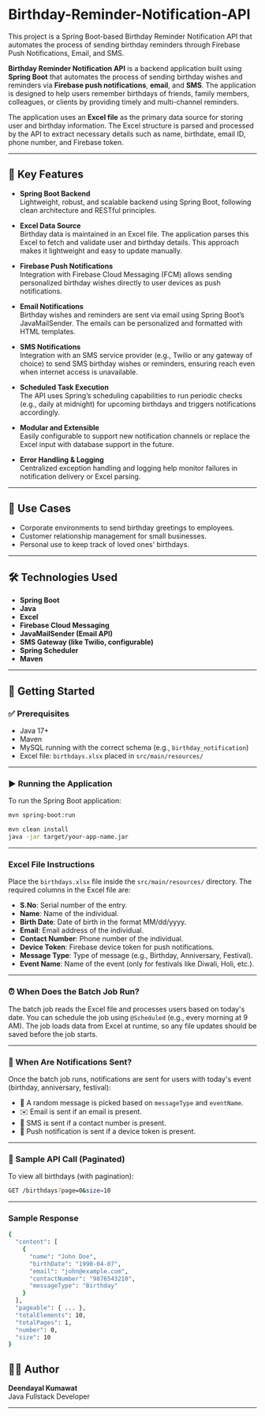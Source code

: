 # Birthday-Reminder-Notification-API
This project is a Spring Boot-based Birthday Reminder Notification API that automates the process of sending birthday reminders through Firebase Push Notifications, Email, and SMS.

**Birthday Reminder Notification API** is a backend application built using **Spring Boot** that automates the process of sending birthday wishes and reminders via **Firebase push notifications**, **email**, and **SMS**. The application is designed to help users remember birthdays of friends, family members, colleagues, or clients by providing timely and multi-channel reminders.

The application uses an **Excel file** as the primary data source for storing user and birthday information. The Excel structure is parsed and processed by the API to extract necessary details such as name, birthdate, email ID, phone number, and Firebase token.

---

## 🔑 Key Features

- **Spring Boot Backend**  
  Lightweight, robust, and scalable backend using Spring Boot, following clean architecture and RESTful principles.

- **Excel Data Source**  
  Birthday data is maintained in an Excel file. The application parses this Excel to fetch and validate user and birthday details. This approach makes it lightweight and easy to update manually.

- **Firebase Push Notifications**  
  Integration with Firebase Cloud Messaging (FCM) allows sending personalized birthday wishes directly to user devices as push notifications.

- **Email Notifications**  
  Birthday wishes and reminders are sent via email using Spring Boot’s JavaMailSender. The emails can be personalized and formatted with HTML templates.

- **SMS Notifications**  
  Integration with an SMS service provider (e.g., Twilio or any gateway of choice) to send SMS birthday wishes or reminders, ensuring reach even when internet access is unavailable.

- **Scheduled Task Execution**  
  The API uses Spring’s scheduling capabilities to run periodic checks (e.g., daily at midnight) for upcoming birthdays and triggers notifications accordingly.

- **Modular and Extensible**  
  Easily configurable to support new notification channels or replace the Excel input with database support in the future.

- **Error Handling & Logging**  
  Centralized exception handling and logging help monitor failures in notification delivery or Excel parsing.

---

## 💼 Use Cases

- Corporate environments to send birthday greetings to employees.  
- Customer relationship management for small businesses.  
- Personal use to keep track of loved ones' birthdays.

---

## 🛠️ Technologies Used

- **Spring Boot**
- **Java**
- **Excel**
- **Firebase Cloud Messaging**
- **JavaMailSender (Email API)**
- **SMS Gateway (like Twilio, configurable)**
- **Spring Scheduler**
- **Maven**

---

## 🚀 Getting Started

### ✅ Prerequisites
- Java 17+
- Maven
- MySQL running with the correct schema (e.g., `birthday_notification`)
- Excel file: `birthdays.xlsx` placed in `src/main/resources/`

---

### ▶️ Running the Application

To run the Spring Boot application:
```bash
mvn spring-boot:run
```

```bash
mvn clean install
java -jar target/your-app-name.jar
```
---

### Excel File Instructions

Place the `birthdays.xlsx` file inside the `src/main/resources/` directory. The required columns in the Excel file are:

- **S.No**: Serial number of the entry.
- **Name**: Name of the individual.
- **Birth Date**: Date of birth in the format MM/dd/yyyy.
- **Email**: Email address of the individual.
- **Contact Number**: Phone number of the individual.
- **Device Token**: Firebase device token for push notifications.
- **Message Type**: Type of message (e.g., Birthday, Anniversary, Festival).
- **Event Name**: Name of the event (only for festivals like Diwali, Holi, etc.).
---
### ⏰ When Does the Batch Job Run?

The batch job reads the Excel file and processes users based on today's date. You can schedule the job using `@Scheduled` (e.g., every morning at 9 AM). The job loads data from Excel at runtime, so any file updates should be saved before the job starts.

---

### 📩 When Are Notifications Sent?

Once the batch job runs, notifications are sent for users with today's event (birthday, anniversary, festival):

- 🎉 A random message is picked based on `messageType` and `eventName`.
- ✉️ Email is sent if an email is present.
- 📱 SMS is sent if a contact number is present.
- 🔔 Push notification is sent if a device token is present.

---

### 📡 Sample API Call (Paginated)

To view all birthdays (with pagination):

```bash
GET /birthdays?page=0&size=10
```
---
### Sample Response
```bash
{
  "content": [
    {
      "name": "John Doe",
      "birthDate": "1990-04-07",
      "email": "john@example.com",
      "contactNumber": "9876543210",
      "messageType": "Birthday"
    }
  ],
  "pageable": { ... },
  "totalElements": 10,
  "totalPages": 1,
  "number": 0,
  "size": 10
}
```

## 👨‍💻 Author

**Deendayal Kumawat**  
Java Fullstack Developer

---


